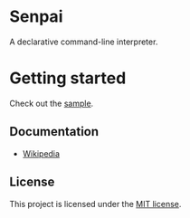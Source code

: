 # Senpai
A declarative command-line interpreter.

# Getting started
Check out the [sample](https://github.com/imdying/senpai/tree/main/playground/Sample).

## Documentation
* [Wikipedia](https://github.com/imdying/senpai/wiki/Senpai)

## License
This project is licensed under the [MIT license](https://github.com/imdying/senpai/blob/main/LICENSE.md).